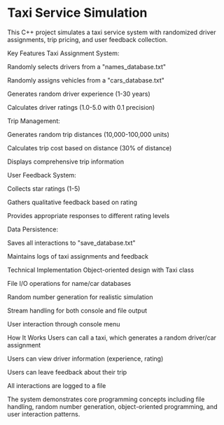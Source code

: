 # Taxi Service Simulation
This C++ project simulates a taxi service system with randomized driver assignments, trip pricing, and user feedback collection.

Key Features
Taxi Assignment System:

Randomly selects drivers from a "names_database.txt"

Randomly assigns vehicles from a "cars_database.txt"

Generates random driver experience (1-30 years)

Calculates driver ratings (1.0-5.0 with 0.1 precision)

Trip Management:

Generates random trip distances (10,000-100,000 units)

Calculates trip cost based on distance (30% of distance)

Displays comprehensive trip information

User Feedback System:

Collects star ratings (1-5)

Gathers qualitative feedback based on rating

Provides appropriate responses to different rating levels

Data Persistence:

Saves all interactions to "save_database.txt"

Maintains logs of taxi assignments and feedback

Technical Implementation
Object-oriented design with Taxi class

File I/O operations for name/car databases

Random number generation for realistic simulation

Stream handling for both console and file output

User interaction through console menu

How It Works
Users can call a taxi, which generates a random driver/car assignment

Users can view driver information (experience, rating)

Users can leave feedback about their trip

All interactions are logged to a file

The system demonstrates core programming concepts including file handling, random number generation, object-oriented programming, and user interaction patterns.
